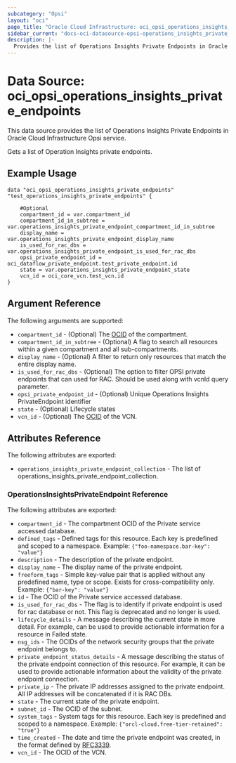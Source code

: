 ```yaml
---
subcategory: "Opsi"
layout: "oci"
page_title: "Oracle Cloud Infrastructure: oci_opsi_operations_insights_private_endpoints"
sidebar_current: "docs-oci-datasource-opsi-operations_insights_private_endpoints"
description: |-
  Provides the list of Operations Insights Private Endpoints in Oracle Cloud Infrastructure Opsi service
---
```


# Data Source: oci_opsi_operations_insights_private_endpoints
This data source provides the list of Operations Insights Private Endpoints in Oracle Cloud Infrastructure Opsi service.

Gets a list of Operation Insights private endpoints.

## Example Usage

```hcl
data "oci_opsi_operations_insights_private_endpoints" "test_operations_insights_private_endpoints" {

	#Optional
	compartment_id = var.compartment_id
	compartment_id_in_subtree = var.operations_insights_private_endpoint_compartment_id_in_subtree
	display_name = var.operations_insights_private_endpoint_display_name
	is_used_for_rac_dbs = var.operations_insights_private_endpoint_is_used_for_rac_dbs
	opsi_private_endpoint_id = oci_dataflow_private_endpoint.test_private_endpoint.id
	state = var.operations_insights_private_endpoint_state
	vcn_id = oci_core_vcn.test_vcn.id
}
```

## Argument Reference

The following arguments are supported:

* `compartment_id` - (Optional) The [OCID](https://docs.cloud.oracle.com/iaas/Content/General/Concepts/identifiers.htm) of the compartment.
* `compartment_id_in_subtree` - (Optional) A flag to search all resources within a given compartment and all sub-compartments. 
* `display_name` - (Optional) A filter to return only resources that match the entire display name.
* `is_used_for_rac_dbs` - (Optional) The option to filter OPSI private endpoints that can used for RAC. Should be used along with vcnId query parameter.
* `opsi_private_endpoint_id` - (Optional) Unique Operations Insights PrivateEndpoint identifier
* `state` - (Optional) Lifecycle states
* `vcn_id` - (Optional) The [OCID](https://docs.cloud.oracle.com/iaas/Content/General/Concepts/identifiers.htm) of the VCN.


## Attributes Reference

The following attributes are exported:

* `operations_insights_private_endpoint_collection` - The list of operations_insights_private_endpoint_collection.

### OperationsInsightsPrivateEndpoint Reference

The following attributes are exported:

* `compartment_id` - The compartment OCID of the Private service accessed database.
* `defined_tags` - Defined tags for this resource. Each key is predefined and scoped to a namespace. Example: `{"foo-namespace.bar-key": "value"}` 
* `description` - The description of the private endpoint.
* `display_name` - The display name of the private endpoint.
* `freeform_tags` - Simple key-value pair that is applied without any predefined name, type or scope. Exists for cross-compatibility only. Example: `{"bar-key": "value"}` 
* `id` - The OCID of the Private service accessed database.
* `is_used_for_rac_dbs` - The flag is to identify if private endpoint is used for rac database or not. This flag is deprecated and no longer is used.
* `lifecycle_details` - A message describing the current state in more detail. For example, can be used to provide actionable information for a resource in Failed state.
* `nsg_ids` - The OCIDs of the network security groups that the private endpoint belongs to. 
* `private_endpoint_status_details` - A message describing the status of the private endpoint connection of this resource. For example, it can be used to provide actionable information about the validity of the private endpoint connection.
* `private_ip` - The private IP addresses assigned to the private endpoint. All IP addresses will be concatenated if it is RAC DBs. 
* `state` - The current state of the private endpoint.
* `subnet_id` - The OCID of the subnet.
* `system_tags` - System tags for this resource. Each key is predefined and scoped to a namespace. Example: `{"orcl-cloud.free-tier-retained": "true"}` 
* `time_created` - The date and time the private endpoint was created, in the format defined by [RFC3339](https://tools.ietf.org/html/rfc3339).
* `vcn_id` - The OCID of the VCN.

